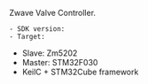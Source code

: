 Zwave Valve Controller.

	- SDK version: 
	- Target: 
   - Slave: Zm5202
   - Master: STM32F030
 -  KeilC + STM32Cube framework


